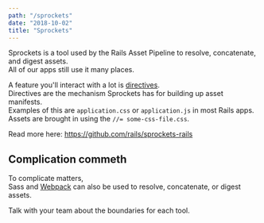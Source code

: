 ```yaml
---
path: "/sprockets"
date: "2018-10-02"
title: "Sprockets"
---
```


Sprockets is a tool used by the Rails Asset Pipeline to resolve, concatenate, and digest assets.  
All of our apps still use it many places.  

A feature you'll interact with a lot is [directives](https://github.com/rails/sprockets/blob/master/guides/how_sprockets_works.md#directives).  
Directives are the mechanism Sprockets has for building up asset manifests.  
Examples of this are `application.css` or `application.js` in most Rails apps.  
Assets are brought in using the `//= some-css-file.css`.  

Read more here: https://github.com/rails/sprockets-rails

## Complication commeth
To complicate matters,  
Sass and [Webpack](/webpack) can also be used to resolve, concatenate, or digest assets.  

Talk with your team about the boundaries for each tool.